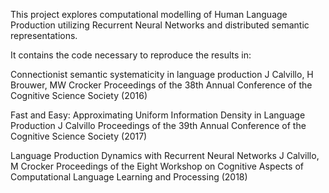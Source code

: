 This project explores computational modelling of Human Language Production utilizing Recurrent Neural Networks and distributed semantic representations.

It contains the code necessary to reproduce the results in:

Connectionist semantic systematicity in language production
J Calvillo, H Brouwer, MW Crocker
Proceedings of the 38th Annual Conference of the Cognitive Science Society (2016)

Fast and Easy: Approximating Uniform Information Density in Language Production
J Calvillo
Proceedings of the 39th Annual Conference of the Cognitive Science Society (2017)

Language Production Dynamics with Recurrent Neural Networks
J Calvillo, M Crocker
Proceedings of the Eight Workshop on Cognitive Aspects of Computational Language Learning and Processing (2018)

